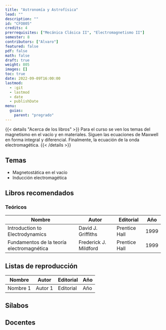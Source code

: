 ```yaml
---
title: "Astronomía y Astrofísica"
lead: ""
description: ""
id: "CFO805"
credits: 4
prerrequisites: ["Mecánica Clásica II", "Electromagnetismo II"]
semester: 8
contributors: ["Alvaro"]
featured: false
pdf: false
math: false
draft: true
weight: 805
images: []
toc: true
date: 2022-09-09T16:00:00
lastmod:
  - :git
  - lastmod
  - date
  - publishDate
menu:
  guias:
    parent: "pregrado"
---
```


{{< details "Acerca de los libros" >}}
Para el curso se ven los temas del magnetismo en el vacío y en materiales. Siguen las ecuaciones de Maxwell en forma integral y diferencial. Finalmente, la ecuación de la onda electromagética.
{{< /details >}}

## Temas

* Magnetostática en el vacío
* Inducción electromagética

## Libros recomendados

### Teóricos

| Nombre   | Autor   | Editorial | Año |
|----------| --------|-----------|-----|
| Introduction to Electrodynamics | David J. Griffiths | Prentice Hall | 1999 |
| Fundamentos de la teoría electromagnética | Frederick J. Mildford | Prentice Hall | 1999 |

## Listas de reproducción

| Nombre   | Autor   | Editorial | Año |
|----------| --------|-----------|-----|
| Nombre 1 | Autor 1 | Editorial | Año |

## Sílabos

## Docentes
